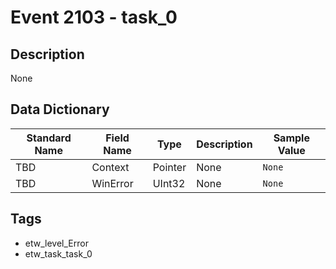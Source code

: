 # Event 2103 - task_0

## Description
None

## Data Dictionary
|Standard Name|Field Name|Type|Description|Sample Value|
|---|---|---|---|---|
|TBD|Context|Pointer|None|`None`|
|TBD|WinError|UInt32|None|`None`|

## Tags
* etw_level_Error
* etw_task_task_0